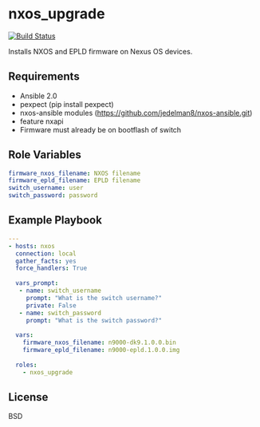 nxos_upgrade
=========
[![Build Status](https://travis-ci.org/bobbywatson3/nxos_upgrade.svg?branch=master)](https://travis-ci.org/robertwatson3/nxos_upgrade)

Installs NXOS and EPLD firmware on Nexus OS devices.

Requirements
------------

- Ansible 2.0
- pexpect (pip install pexpect)
- nxos-ansible modules (https://github.com/jedelman8/nxos-ansible.git)
- feature nxapi
- Firmware must already be on bootflash of switch

Role Variables
--------------
```YAML
firmware_nxos_filename: NXOS filename
firmware_epld_filename: EPLD filename
switch_username: user
switch_password: password
```

Example Playbook
----------------
```YAML
---
- hosts: nxos
  connection: local
  gather_facts: yes
  force_handlers: True
  
  vars_prompt:
   - name: switch_username
     prompt: "What is the switch username?"
     private: False
   - name: switch_password
     prompt: "What is the switch password?"
  
  vars:
    firmware_nxos_filename: n9000-dk9.1.0.0.bin
    firmware_epld_filename: n9000-epld.1.0.0.img
  
  roles:
    - nxos_upgrade
```
License
-------

BSD

